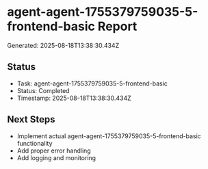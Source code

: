 # agent-agent-1755379759035-5-frontend-basic Report

Generated: 2025-08-18T13:38:30.434Z

## Status
- Task: agent-agent-1755379759035-5-frontend-basic
- Status: Completed
- Timestamp: 2025-08-18T13:38:30.434Z

## Next Steps
- Implement actual agent-agent-1755379759035-5-frontend-basic functionality
- Add proper error handling
- Add logging and monitoring
